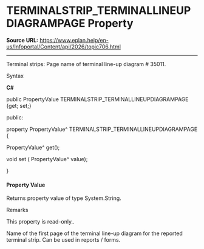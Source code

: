 # TERMINALSTRIP_TERMINALLINEUPDIAGRAMPAGE Property

**Source URL:** https://www.eplan.help/en-us/Infoportal/Content/api/2026/topic706.html

---

Terminal strips: Page name of terminal line-up diagram # 35011.

Syntax

**C#**



public PropertyValue TERMINALSTRIP_TERMINALLINEUPDIAGRAMPAGE {get; set;}

public:

property PropertyValue^ TERMINALSTRIP_TERMINALLINEUPDIAGRAMPAGE {

   PropertyValue^ get();

   void set (    PropertyValue^ value);

}


#### Property Value

Returns property value of type System.String.

Remarks

This property is read-only..

Name of the first page of the terminal line-up diagram for the reported terminal strip. Can be used in reports / forms.
